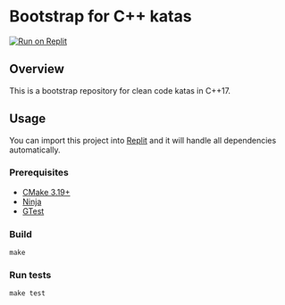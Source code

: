 # Bootstrap for C++ katas

[![Run on Replit](https://replit.com/badge/github/Coding-Cuddles/bootstrap-cpp-kata)](https://replit.com/new/github/Coding-Cuddles/bootstrap-cpp-kata)

## Overview

This is a bootstrap repository for clean code katas in C++17.

## Usage

You can import this project into [Replit](https://replit.com)
and it will handle all dependencies automatically.

### Prerequisites

* [CMake 3.19+](https://cmake.org)
* [Ninja](https://ninja-build.org)
* [GTest](https://github.com/google/googletest)

### Build

```console
make
```

### Run tests

```console
make test
```
